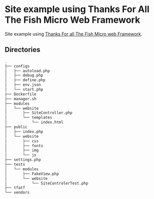 # Site example using Thanks For All The Fish Micro Web Framework

Site example using [Thanks For all The Fish Micro web Framework](https://github.com/delete/thanksforallthefish).


## Directories

```sh
.
├── configs
│   ├── autoload.php
│   ├── debug.php
│   ├── define.php
│   ├── env.json
│   └── start.php
├── Dockerfile
├── manager.sh
├── modules
│   └── website
│       ├── SiteController.php
│       └── templates
│           └── index.html
├── public
│   ├── index.php
│   └── website
│       ├── css
│       ├── fonts
│       ├── img
│       └── js
├── settings.php
├── tests
│   └── modules
│       ├── FakeView.php
│       └── website
│           └── SiteControlerTest.php
├── tfatf
└── vendors
```